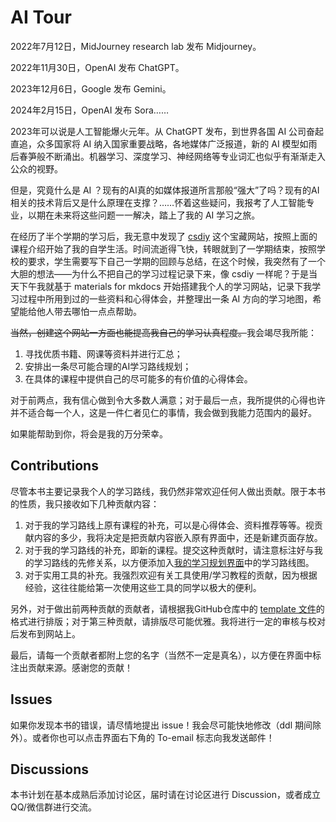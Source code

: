 # AI Tour

2022年7月12日，MidJourney research lab 发布 Midjourney。

2022年11月30日，OpenAI 发布 ChatGPT。

2023年12月6日，Google 发布 Gemini。

2024年2月15日，OpenAI 发布 Sora……

2023年可以说是人工智能爆火元年。从 ChatGPT 发布，到世界各国 AI 公司奋起直追，众多国家将 AI 纳入国家重要战略，各地媒体广泛报道，新的 AI 模型如雨后春笋般不断涌出。机器学习、深度学习、神经网络等专业词汇也似乎有渐渐走入公众的视野。

但是，究竟什么是 AI ？现有的AI真的如媒体报道所言那般“强大”了吗？现有的AI相关的技术背后又是什么原理在支撑？……怀着这些疑问，我报考了人工智能专业，以期在未来将这些问题一一解决，踏上了我的 AI 学习之旅。

在经历了半个学期的学习后，我无意中发现了 [csdiy](https://csdiy.wiki) 这个宝藏网站，按照上面的课程介绍开始了我的自学生活。时间流逝得飞快，转眼就到了一学期结束，按照学校的要求，学生需要写下自己一学期的回顾与总结，在这个时候，我突然有了一个大胆的想法——为什么不把自己的学习过程记录下来，像 csdiy 一样呢？于是当天下午我就基于 materials for mkdocs 开始搭建我个人的学习网站，记录下我学习过程中所用到过的一些资料和心得体会，并整理出一条 AI 方向的学习地图，希望能给他人带去哪怕一点点帮助。

<del>当然，创建这个网站一方面也能提高我自己的学习认真程度。</del>我会竭尽我所能：

1. 寻找优质书籍、网课等资料并进行汇总；
2. 安排出一条尽可能合理的AI学习路线规划；
3. 在具体的课程中提供自己的尽可能多的有价值的心得体会。

对于前两点，我有信心做到令大多数人满意；对于最后一点，我所提供的心得也许并不适合每一个人，这是一件仁者见仁的事情，我会做到我能力范围内的最好。

如果能帮助到你，将会是我的万分荣幸。

## Contributions

尽管本书主要记录我个人的学习路线，我仍然非常欢迎任何人做出贡献。限于本书的性质，我只接收如下几种贡献内容：

1. 对于我的学习路线上原有课程的补充，可以是心得体会、资料推荐等等。视贡献内容的多少，我将决定是把贡献内容嵌入原有界面中，还是新建页面存放。
2. 对于我的学习路线的补充，即新的课程。提交这种贡献时，请注意标注好与我的学习路线的先修关系，以方便添加入[我的学习规划界面](./docs/learning-path.md)中的学习路线图。
3. 对于实用工具的补充。我强烈欢迎有关工具使用/学习教程的贡献，因为根据经验，这往往能给第一次使用这些工具的同学以极大的便利。

另外，对于做出前两种贡献的贡献者，请根据我GitHub仓库中的 [template 文件](https://github.com/KinnariyaMamaTanha/aiTour/blob/main/template.md)的格式进行排版；对于第三种贡献，请排版尽可能优雅。我将进行一定的审核与校对后发布到网站上。

最后，请每一个贡献者都附上您的名字（当然不一定是真名），以方便在界面中标注出贡献来源。感谢您的贡献！

## Issues

如果你发现本书的错误，请尽情地提出 issue！我会尽可能快地修改（ddl 期间除外）。或者你也可以点击界面右下角的 To-email 标志向我发送邮件！

## Discussions

本书计划在基本成熟后添加讨论区，届时请在讨论区进行 Discussion，或者成立QQ/微信群进行交流。
